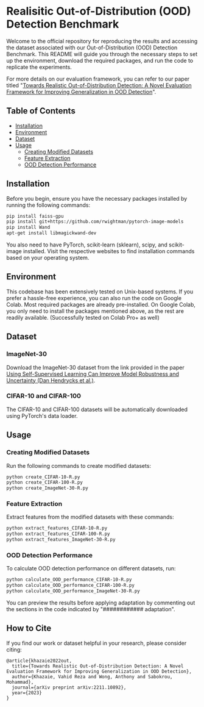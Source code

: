 # Realisitic Out-of-Distribution (OOD) Detection Benchmark

Welcome to the official repository for reproducing the results and accessing the dataset associated with our Out-of-Distribution (OOD) Detection Benchmark. This README will guide you through the necessary steps to set up the environment, download the required packages, and run the code to replicate the experiments.

For more details on our evaluation framework, you can refer to our paper titled "[Towards Realistic Out-of-Distribution Detection: A Novel Evaluation Framework for Improving Generalization in OOD Detection](https://arxiv.org/abs/2211.10892)".

## Table of Contents

- [Installation](#installation)
- [Environment](#environment)
- [Dataset](#dataset)
- [Usage](#usage)
  - [Creating Modified Datasets](#creating-modified-datasets)
  - [Feature Extraction](#feature-extraction)
  - [OOD Detection Performance](#ood-detection-performance)

## Installation

Before you begin, ensure you have the necessary packages installed by running the following commands:

```bash
pip install faiss-gpu
pip install git+https://github.com/rwightman/pytorch-image-models
pip install Wand
apt-get install libmagickwand-dev
```

You also need to have PyTorch, scikit-learn (sklearn), scipy, and scikit-image installed. Visit the respective websites to find installation commands based on your operating system.

## Environment
This codebase has been extensively tested on Unix-based systems. If you prefer a hassle-free experience, you can also run the code on Google Colab. Most required packages are already pre-installed. On Google Colab, you only need to install the packages mentioned above, as the rest are readily available. (Successfully tested on Colab Pro+ as well)


## Dataset

### ImageNet-30

Download the ImageNet-30 dataset from the link provided in the paper [Using Self-Supervised Learning Can Improve Model Robustness and Uncertainty (Dan Hendrycks et al.)](https://drive.google.com/file/d/13xzVuQMEhSnBRZr-YaaO08coLU2dxAUq/view).

### CIFAR-10 and CIFAR-100

The CIFAR-10 and CIFAR-100 datasets will be automatically downloaded using PyTorch's data loader.

## Usage

### Creating Modified Datasets
Run the following commands to create modified datasets:

```bash
python create_CIFAR-10-R.py
python create_CIFAR-100-R.py
python create_ImageNet-30-R.py
```


### Feature Extraction
Extract features from the modified datasets with these commands:

```bash
python extract_features_CIFAR-10-R.py
python extract_features_CIFAR-100-R.py
python extract_features_ImageNet-30-R.py
```


### OOD Detection Performance
To calculate OOD detection performance on different datasets, run:

```bash
python calculate_OOD_performance_CIFAR-10-R.py
python calculate_OOD_performance_CIFAR-100-R.py
python calculate_OOD_performance_ImageNet-30-R.py
```

You can preview the results before applying adaptation by commenting out the sections in the code indicated by "############ adaptation".


## How to Cite

If you find our work or dataset helpful in your research, please consider citing:

```
@article{khazaie2022out,
  title={Towards Realistic Out-of-Distribution Detection: A Novel Evaluation Framework for Improving Generalization in OOD Detection},
  author={Khazaie, Vahid Reza and Wong, Anthony and Sabokrou, Mohammad},
  journal={arXiv preprint arXiv:2211.10892},
  year={2023}
}
```
